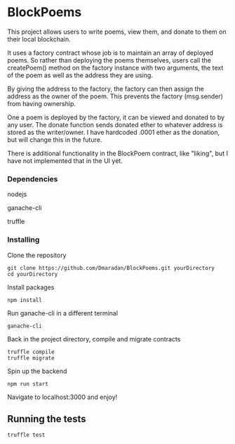 # BlockPoems

This project allows users to write poems, view them, and donate to them on their
local blockchain.

It uses a factory contract whose job is to maintain an array of deployed poems.
So rather than deploying the poems themselves, users call the createPoem() method
on the factory instance with two arguments, the text of the poem as well as the
address they are using.

By giving the address to the factory, the factory can then assign the address as the
owner of the poem. This prevents the factory (msg.sender) from having ownership.

One a poem is deployed by the factory, it can be viewed and donated to by
any user. The donate function sends donated ether to whatever address is stored
as the writer/owner. I have hardcoded .0001 ether as the donation, but will change
this in the future.

There is additional functionality in the BlockPoem contract, like "liking", but
I have not implemented that in the UI yet.

### Dependencies

nodejs

ganache-cli

truffle

### Installing

Clone the repository

```
git clone https://github.com/Dmaradan/BlockPoems.git yourDirectory
cd yourDirectory
```

Install packages

```
npm install
```

Run ganache-cli in a different terminal

```
ganache-cli
```

Back in the project directory, compile and migrate contracts

```
truffle compile
truffle migrate
```

Spin up the backend

```
npm run start
```

Navigate to localhost:3000 and enjoy!

## Running the tests

```
truffle test
```
